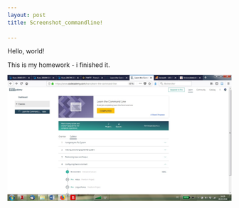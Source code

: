```yaml
---
layout: post
title: Screenshot_commandline!

---
```


Hello, world!

This is my homework - i finished it.

![](../img/degenhardt/degenhardt_codeacademy_completed.jpg)